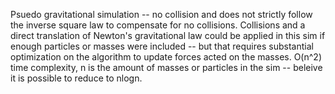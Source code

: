 Psuedo gravitational simulation -- no collision and does not strictly follow the inverse square law to compensate for no collisions. Collisions and a direct translation of Newton's gravitational law could be applied in this sim if enough particles or masses were included -- but that requires substantial optimization on the algorithm to update forces acted on the masses. O(n^2) time complexity, n is the amount of masses or particles in the sim -- beleive it is possible to reduce to nlogn.

